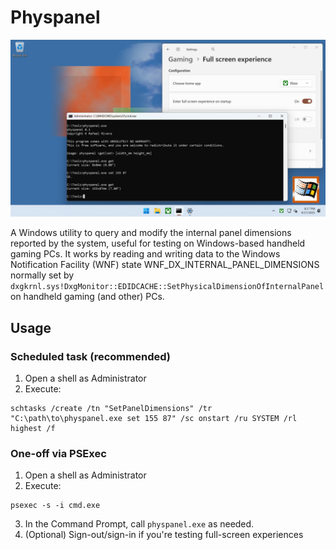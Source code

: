 # Physpanel

![](gfx/image.png)

A Windows utility to query and modify the internal panel dimensions reported by the system, useful for testing on Windows-based handheld gaming PCs. It works by reading and writing data to the Windows Notification Facility (WNF) state WNF_DX_INTERNAL_PANEL_DIMENSIONS normally set by `dxgkrnl.sys!DxgMonitor::EDIDCACHE::SetPhysicalDimensionOfInternalPanel` on handheld gaming (and other) PCs.

## Usage

### Scheduled task (recommended)

1. Open a shell as Administrator
2. Execute:
```
schtasks /create /tn "SetPanelDimensions" /tr "C:\path\to\physpanel.exe set 155 87" /sc onstart /ru SYSTEM /rl highest /f
```

### One-off via PSExec

1. Open a shell as Administrator
2. Execute:
```
psexec -s -i cmd.exe
```
3. In the Command Prompt, call `physpanel.exe` as needed.
4. (Optional) Sign-out/sign-in if you're testing full-screen experiences